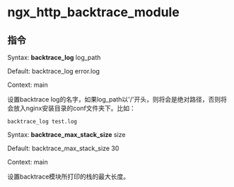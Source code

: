 # ngx_http_backtrace_module

## 指令

Syntax: **backtrace_log** log_path

Default: backtrace_log error.log

Context: main

设置backtrace log的名字，如果log_path以'/'开头，则将会是绝对路径，否则将会放入nginx安装目录的conf文件夹下。比如：

```
backtrace_log test.log
```



Syntax: **backtrace_max_stack_size** size

Default: backtrace_max_stack_size 30

Context: main

设置backtrace模块所打印的栈的最大长度。

